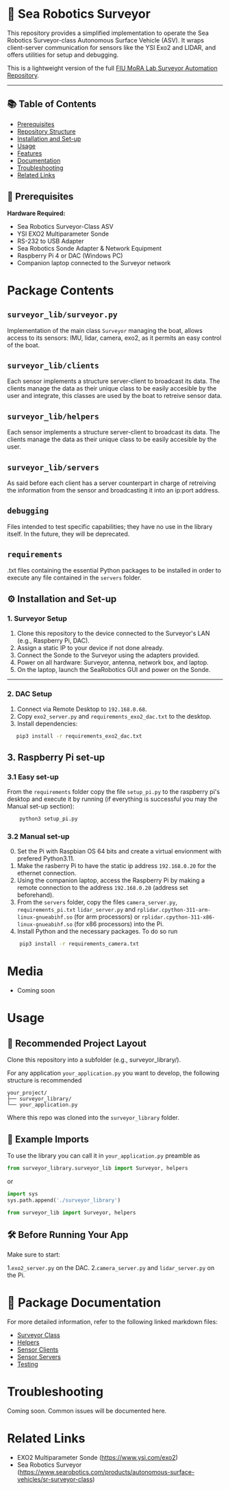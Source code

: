 # 🌊 Sea Robotics Surveyor

This repository provides a simplified implementation to operate the Sea Robotics Surveyor-class Autonomous Surface Vehicle (ASV). It wraps client-server communication for sensors like the YSI Exo2 and LIDAR, and offers utilities for setup and debugging.

This is a lightweight version of the full [FIU MoRA Lab Surveyor Automation Repository](https://github.com/FIU-MoRA-Lab/searobotics_surveyor_automation).

---

## 📚 Table of Contents
- [Prerequisites](#prerequisites)
- [Repository Structure](#repository-structure)
- [Installation and Set-up](#installation-and-set-up)
- [Usage](#usage)
- [Features](#features)
- [Documentation](#-package-documentation)
- [Troubleshooting](#troubleshooting)
- [Related Links](#related-links)


## 🔧 Prerequisites

**Hardware Required:**
- Sea Robotics Surveyor-Class ASV
- YSI EXO2 Multiparameter Sonde
- RS-232 to USB Adapter
- Sea Robotics Sonde Adapter & Network Equipment
- Raspberry Pi 4 or DAC (Windows PC)
- Companion laptop connected to the Surveyor network

# Package Contents
## `surveyor_lib/surveyor.py`
Implementation of the main class `Surveyor` managing the boat, allows access to its sensors: IMU, lidar, camera, exo2, as it permits an easy control of the boat. 
## `surveyor_lib/clients`
Each sensor implements a structure server-client to broadcast its data. The clients manage the data as their unique class to be easily accesible by the user and integrate, this classes are used by the boat to retreive sensor data.
## `surveyor_lib/helpers`
Each sensor implements a structure server-client to broadcast its data. The clients manage the data as their unique class to be easily accesible by the user.
## `surveyor_lib/servers` 
As said before each client has a server counterpart in charge of retreiving the information from the sensor and broadcasting it into an ip:port address.
## `debugging`
Files intended to test specific capabilities; they have no use in the library itself. In the future, they will be deprecated.
## `requirements`
.txt files containing the essential Python packages to be installed in order to execute any file contained in the `servers` folder.  

## ⚙️ Installation and Set-up

### 1. Surveyor Setup

1. Clone this repository to the device connected to the Surveyor's LAN (e.g., Raspberry Pi, DAC).
2. Assign a static IP to your device if not done already.
3. Connect the Sonde to the Surveyor using the adapters provided.
4. Power on all hardware: Surveyor, antenna, network box, and laptop.
5. On the laptop, launch the SeaRobotics GUI and power on the Sonde.

---

### 2. DAC Setup

1. Connect via Remote Desktop to `192.168.0.68`.
2. Copy `exo2_server.py` and `requirements_exo2_dac.txt` to the desktop.
3. Install dependencies:
```bash
   pip3 install -r requirements_exo2_dac.txt
```

## 3. Raspberry Pi set-up

### 3.1 Easy set-up

From the `requirements` folder copy the file `setup_pi.py` to the raspberry pi's desktop and execute it by running (if everything is successful you may the Manual set-up section):
```bash
    python3 setup_pi.py
```

### 3.2 Manual set-up
0. Set the Pi with Raspbian OS 64 bits and create a virtual envionment with prefered Python3.11.
1. Make the rasberry Pi to have the static ip address `192.168.0.20` for the ethernet connection.
2. Using the companion laptop, access the Raspberry Pi by making a remote connection to the address `192.168.0.20` (address set beforehand).
3. From the `servers` folder, copy the files `camera_server.py`, `requirements_pi.txt` `lidar_server.py` and `rplidar.cpython-311-arm-linux-gnueabihf.so` (for arm processors) or `rplidar.cpython-311-x86-linux-gnueabihf.so` (for x86 processors) into the Pi.
4. Install Python and the necessary packages. To do so run

```bash
    pip3 install -r requirements_camera.txt
```

# Media
- Coming soon

# Usage
## 🧭 Recommended Project Layout
Clone this repository into a subfolder (e.g., surveyor_library/).

For any application `your_application.py` you want to develop, the following structure is recommended
```
your_project/
├── surveyor_library/
└── your_application.py
```
Where this repo was cloned into the `surveyor_library` folder.
## 🐍 Example Imports

To use the library you can call it in `your_application.py` preamble as
```python
from surveyor_library.surveyor_lib import Surveyor, helpers
```
or
```python
import sys
sys.path.append('./surveyor_library')

from surveyor_lib import Surveyor, helpers
```


## 🛠️ Before Running Your App 
Make sure to start:

1.`exo2_server.py` on the DAC.
2.`camera_server.py` and `lidar_server.py` on the Pi.

# 📄 Package Documentation

For more detailed information, refer to the following linked markdown files:

- [Surveyor Class](surveyor_lib/docs/Surveyor.md)
- [Helpers](surveyor_lib/ddocs/helpers.md)
- [Sensor Clients](surveyor_lib/docs/sensor_clients.md)
- [Sensor Servers](surveyor_lib/docs/sensor_servers.md)
- [Testing](surveyor_lib/docs/debugging_tools.md)



# Troubleshooting
Coming soon. Common issues will be documented here.

# Related Links
- EXO2 Multiparameter Sonde (https://www.ysi.com/exo2)
- Sea Robotics Surveyor (https://www.searobotics.com/products/autonomous-surface-vehicles/sr-surveyor-class)

